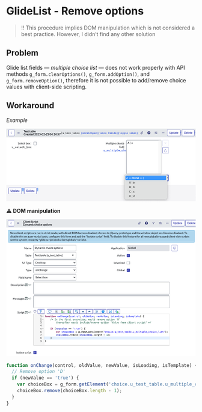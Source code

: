 # GlideList - Remove options

> ‼️ This procedure implies DOM manipulation which is not considered a best practice. However, I didn’t find any other solution

## **Problem**

Glide list fields — *multiple choice list* — does not work properly with API methods `g_form.clearOptions()`, `g_form.addOption()`, and `g_form.removeOption()`, therefore it is not possible to add/remove choice values with client-side scripting.

## **Workaround**

*Example*

![Workaroung example screenshot](/images/glidelist-remove-options-1.png)

**⚠️ DOM manipulation**

![Workaroung client script screenshot](/images/glidelist-remove-options-2.png)

```js
function onChange(control, oldValue, newValue, isLoading, isTemplate) {
  // Remove option 'D'
  if (newValue == 'true') {
    var choiceBox = g_form.getElement('choice.u_test_table.u_multiple_choice_list');
    choiceBox.remove(choiceBox.length - 1);    
  }
}
```
